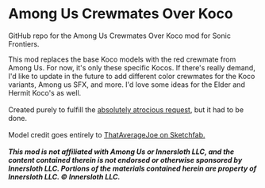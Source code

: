 # Among Us Crewmates Over Koco
GitHub repo for the Among Us Crewmates Over Koco mod for Sonic Frontiers.

This mod replaces the base Koco models with the red crewmate from Among Us. For now, it's only these specific Kocos. If there's really demand, I'd like to update in the future to add different color crewmates for the Koco variants, Among us SFX, and more. I'd love some ideas for the Elder and Hermit Koco's as well.<br><br>Created purely to fulfill the <a href="https://gamebanana.com/requests/42949">absolutely atrocious request</a>, but it had to be done.<br><br>Model credit goes entirely to <a href="https://sketchfab.com/3d-models/crewmate-among-us-83abf847602f495eb37c304c4b21c9d5" target="_blank">ThatAverageJoe on Sketchfab.</a><br><i><span class="RedColor"><br><b>This mod is not affiliated with Among Us or Innersloth LLC, and the content contained therein is not endorsed or otherwise sponsored by Innersloth LLC. Portions of the materials contained herein are property of Innersloth LLC. © Innersloth LLC.</b></span></i>
